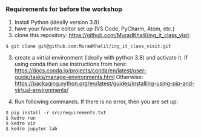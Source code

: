 ### Requirements for before the workshop
1. Install Python (ideally version 3.8)
1. have your favorite editor set up (VS Code, PyCharm, Atom, etc.)
2. clone this repository: https://github.com/MuradKhalil/ing_it_class_visit:
```
$ git clone git@github.com:MuradKhalil/ing_it_class_visit.git
```
3. create a virtial environment (ideally with python 3.8) and activate it.
  If using conda then use instructions from here: https://docs.conda.io/projects/conda/en/latest/user-guide/tasks/manage-environments.html
  Otherwise: https://packaging.python.org/en/latest/guides/installing-using-pip-and-virtual-environments/

4. Run following commands. If there is no error, then you are set up:
```
$ pip install -r src/requirements.txt
$ kedro run
$ kedro viz
$ kedro jupyter lab
```
